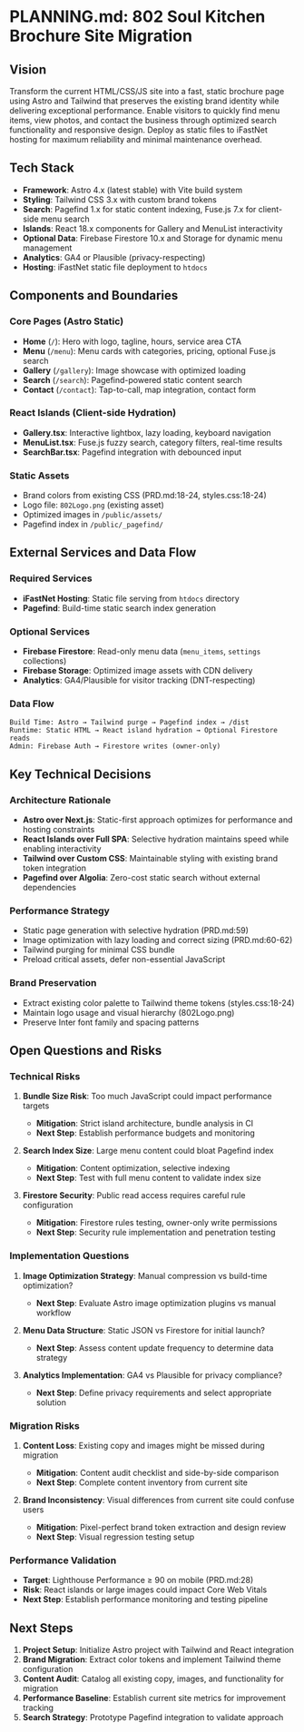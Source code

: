 # PLANNING.md: 802 Soul Kitchen Brochure Site Migration

## Vision

Transform the current HTML/CSS/JS site into a fast, static brochure page using Astro and Tailwind that preserves the existing brand identity while delivering exceptional performance. Enable visitors to quickly find menu items, view photos, and contact the business through optimized search functionality and responsive design. Deploy as static files to iFastNet hosting for maximum reliability and minimal maintenance overhead.

## Tech Stack

- **Framework**: Astro 4.x (latest stable) with Vite build system
- **Styling**: Tailwind CSS 3.x with custom brand tokens
- **Search**: Pagefind 1.x for static content indexing, Fuse.js 7.x for client-side menu search
- **Islands**: React 18.x components for Gallery and MenuList interactivity
- **Optional Data**: Firebase Firestore 10.x and Storage for dynamic menu management
- **Analytics**: GA4 or Plausible (privacy-respecting)
- **Hosting**: iFastNet static file deployment to `htdocs`

## Components and Boundaries

### Core Pages (Astro Static)

- **Home** (`/`): Hero with logo, tagline, hours, service area CTA
- **Menu** (`/menu`): Menu cards with categories, pricing, optional Fuse.js search
- **Gallery** (`/gallery`): Image showcase with optimized loading
- **Search** (`/search`): Pagefind-powered static content search
- **Contact** (`/contact`): Tap-to-call, map integration, contact form

### React Islands (Client-side Hydration)

- **Gallery.tsx**: Interactive lightbox, lazy loading, keyboard navigation
- **MenuList.tsx**: Fuse.js fuzzy search, category filters, real-time results
- **SearchBar.tsx**: Pagefind integration with debounced input

### Static Assets

- Brand colors from existing CSS (PRD.md:18-24, styles.css:18-24)
- Logo file: `802Logo.png` (existing asset)
- Optimized images in `/public/assets/`
- Pagefind index in `/public/_pagefind/`

## External Services and Data Flow

### Required Services

- **iFastNet Hosting**: Static file serving from `htdocs` directory
- **Pagefind**: Build-time static search index generation

### Optional Services

- **Firebase Firestore**: Read-only menu data (`menu_items`, `settings` collections)
- **Firebase Storage**: Optimized image assets with CDN delivery
- **Analytics**: GA4/Plausible for visitor tracking (DNT-respecting)

### Data Flow

```text
Build Time: Astro → Tailwind purge → Pagefind index → /dist
Runtime: Static HTML → React island hydration → Optional Firestore reads
Admin: Firebase Auth → Firestore writes (owner-only)
```

## Key Technical Decisions

### Architecture Rationale

- **Astro over Next.js**: Static-first approach optimizes for performance and hosting constraints
- **React Islands over Full SPA**: Selective hydration maintains speed while enabling interactivity
- **Tailwind over Custom CSS**: Maintainable styling with existing brand token integration
- **Pagefind over Algolia**: Zero-cost static search without external dependencies

### Performance Strategy

- Static page generation with selective hydration (PRD.md:59)
- Image optimization with lazy loading and correct sizing (PRD.md:60-62)
- Tailwind purging for minimal CSS bundle
- Preload critical assets, defer non-essential JavaScript

### Brand Preservation

- Extract existing color palette to Tailwind theme tokens (styles.css:18-24)
- Maintain logo usage and visual hierarchy (802Logo.png)
- Preserve Inter font family and spacing patterns

## Open Questions and Risks

### Technical Risks

1. **Bundle Size Risk**: Too much JavaScript could impact performance targets
   - **Mitigation**: Strict island architecture, bundle analysis in CI
   - **Next Step**: Establish performance budgets and monitoring

2. **Search Index Size**: Large menu content could bloat Pagefind index
   - **Mitigation**: Content optimization, selective indexing
   - **Next Step**: Test with full menu content to validate index size

3. **Firestore Security**: Public read access requires careful rule configuration
   - **Mitigation**: Firestore rules testing, owner-only write permissions
   - **Next Step**: Security rule implementation and penetration testing

### Implementation Questions

1. **Image Optimization Strategy**: Manual compression vs build-time optimization?
   - **Next Step**: Evaluate Astro image optimization plugins vs manual workflow

2. **Menu Data Structure**: Static JSON vs Firestore for initial launch?
   - **Next Step**: Assess content update frequency to determine data strategy

3. **Analytics Implementation**: GA4 vs Plausible for privacy compliance?
   - **Next Step**: Define privacy requirements and select appropriate solution

### Migration Risks

1. **Content Loss**: Existing copy and images might be missed during migration
   - **Mitigation**: Content audit checklist and side-by-side comparison
   - **Next Step**: Complete content inventory from current site

2. **Brand Inconsistency**: Visual differences from current site could confuse users
   - **Mitigation**: Pixel-perfect brand token extraction and design review
   - **Next Step**: Visual regression testing setup

### Performance Validation

- **Target**: Lighthouse Performance ≥ 90 on mobile (PRD.md:28)
- **Risk**: React islands or large images could impact Core Web Vitals
- **Next Step**: Establish performance monitoring and testing pipeline

## Next Steps

1. **Project Setup**: Initialize Astro project with Tailwind and React integration
2. **Brand Migration**: Extract color tokens and implement Tailwind theme configuration
3. **Content Audit**: Catalog all existing copy, images, and functionality for migration
4. **Performance Baseline**: Establish current site metrics for improvement tracking
5. **Search Strategy**: Prototype Pagefind integration to validate approach

